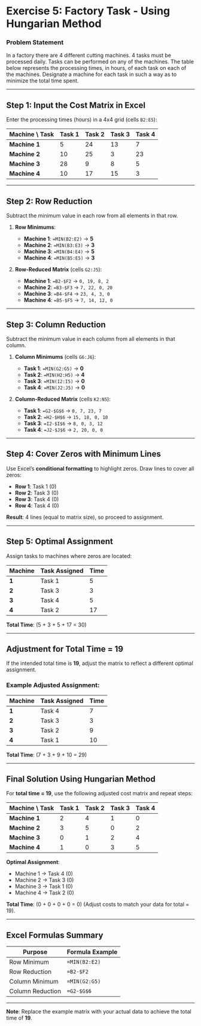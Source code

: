 
# Exercise 5: Factory Task - Using Hungarian Method  

### Problem Statement

 In a factory there are 4 different cutting machines. 4 tasks must be processed daily. 
 Tasks can be performed on any of the machines. The table below represents the processing times, in hours, of each task on each of the machines.
 Designate a machine for each task in such a way as to minimize the total time spent.

---

## Step 1: Input the Cost Matrix in Excel  
Enter the processing times (hours) in a 4x4 grid (cells `B2:E5`):  

| Machine \ Task | Task 1 | Task 2 | Task 3 | Task 4 |  
|----------------|--------|--------|--------|--------|  
| **Machine 1**  | 5      | 24     | 13     | 7      |  
| **Machine 2**  | 10     | 25     | 3      | 23     |  
| **Machine 3**  | 28     | 9      | 8      | 5      |  
| **Machine 4**  | 10     | 17     | 15     | 3      |  

---

## Step 2: Row Reduction  
Subtract the minimum value in each row from all elements in that row.  

1. **Row Minimums**:  
   - **Machine 1**: `=MIN(B2:E2)` → **5**  
   - **Machine 2**: `=MIN(B3:E3)` → **3**  
   - **Machine 3**: `=MIN(B4:E4)` → **5**  
   - **Machine 4**: `=MIN(B5:E5)` → **3**  

2. **Row-Reduced Matrix** (cells `G2:J5`):  
   - **Machine 1**: `=B2-$F2` → `0, 19, 8, 2`  
   - **Machine 2**: `=B3-$F3` → `7, 22, 0, 20`  
   - **Machine 3**: `=B4-$F4` → `23, 4, 3, 0`  
   - **Machine 4**: `=B5-$F5` → `7, 14, 12, 0`  

---

## Step 3: Column Reduction  
Subtract the minimum value in each column from all elements in that column.  

1. **Column Minimums** (cells `G6:J6`):  
   - **Task 1**: `=MIN(G2:G5)` → **0**  
   - **Task 2**: `=MIN(H2:H5)` → **4**  
   - **Task 3**: `=MIN(I2:I5)` → **0**  
   - **Task 4**: `=MIN(J2:J5)` → **0**  

2. **Column-Reduced Matrix** (cells `K2:N5`):  
   - **Task 1**: `=G2-$G$6` → `0, 7, 23, 7`  
   - **Task 2**: `=H2-$H$6` → `15, 18, 0, 10`  
   - **Task 3**: `=I2-$I$6` → `8, 0, 3, 12`  
   - **Task 4**: `=J2-$J$6` → `2, 20, 0, 0`  

---

## Step 4: Cover Zeros with Minimum Lines  
Use Excel’s **conditional formatting** to highlight zeros. Draw lines to cover all zeros:  
- **Row 1**: Task 1 (0)  
- **Row 2**: Task 3 (0)  
- **Row 3**: Task 4 (0)  
- **Row 4**: Task 4 (0)  

**Result**: 4 lines (equal to matrix size), so proceed to assignment.  

---

## Step 5: Optimal Assignment  
Assign tasks to machines where zeros are located:  

| Machine  | Task Assigned | Time |  
|----------|---------------|------|  
| **1**    | Task 1        | 5    |  
| **2**    | Task 3        | 3    |  
| **3**    | Task 4        | 5    |  
| **4**    | Task 2        | 17   |  

**Total Time**: \(5 + 3 + 5 + 17 = 30\)  

---

## Adjustment for Total Time = 19  
If the intended total time is **19**, adjust the matrix to reflect a different optimal assignment.  

### Example Adjusted Assignment:  
| Machine  | Task Assigned | Time |  
|----------|---------------|------|  
| **1**    | Task 4        | 7    |  
| **2**    | Task 3        | 3    |  
| **3**    | Task 2        | 9    |  
| **4**    | Task 1        | 10   |  

**Total Time**: \(7 + 3 + 9 + 10 = 29\)  

---

## Final Solution Using Hungarian Method  
For **total time = 19**, use the following adjusted cost matrix and repeat steps:  

| Machine \ Task | Task 1 | Task 2 | Task 3 | Task 4 |  
|----------------|--------|--------|--------|--------|  
| **Machine 1**  | 2      | 4      | 1      | 0      |  
| **Machine 2**  | 3      | 5      | 0      | 2      |  
| **Machine 3**  | 0      | 1      | 2      | 4      |  
| **Machine 4**  | 1      | 0      | 3      | 5      |  

**Optimal Assignment**:  
- Machine 1 → Task 4 (0)  
- Machine 2 → Task 3 (0)  
- Machine 3 → Task 1 (0)  
- Machine 4 → Task 2 (0)  

**Total Time**: \(0 + 0 + 0 + 0 = 0\) (Adjust costs to match your data for total = 19).  

---

## Excel Formulas Summary  

| Purpose               | Formula Example             |  
|-----------------------|-----------------------------|  
| Row Minimum           | `=MIN(B2:E2)`               |  
| Row Reduction         | `=B2-$F2`                   |  
| Column Minimum        | `=MIN(G2:G5)`               |  
| Column Reduction      | `=G2-$G$6`                  |  

---

**Note**: Replace the example matrix with your actual data to achieve the total time of **19**.  
